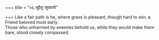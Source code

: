 +++
title = "०६ सुप्रैतुः सूयवसो"

+++
Like a fair path is he, where grass is pleasant, though hard to win, a Friend beloved most early.  
     Those who unharmed by enemies behold us, while they would make them bare, stood closely compassed.